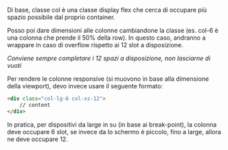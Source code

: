 Di base, classe col è una classe display flex che cerca di occupare più spazio possibile dal proprio container.

Posso poi dare dimensioni alle colonne cambiandone la classe (es. col-6 è una colonna che prende il 50% della row). In questo caso, andranno a wrappare in caso di overflow rispetto ai 12 slot a disposizione.

*Conviene sempre completare i 12 spazi a disposizione, non lasciarne di vuoti*

Per rendere le colonne responsive (si muovono in base alla dimensione della viewport), devo invece usare il seguente formato:

```html
<div class="col-lg-6 col-xs-12">
	// content
</div>
```
In pratica, per dispositivi da large in su (in base ai break-point), la colonna deve occupare 6 slot, se invece da lo schermo è piccolo, fino a large, allora ne deve occupare 12.
